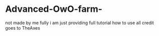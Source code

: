 # Advanced-OwO-farm-
not made by me fully i am just providing full tutorial how to use all credit goes to TheAxes
